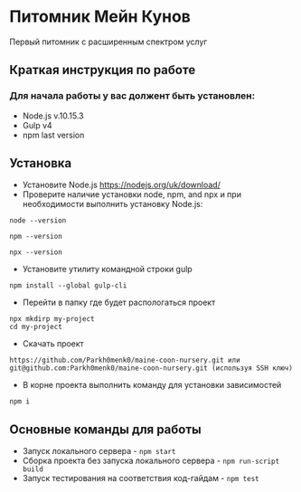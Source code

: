 # Питомник Мейн Кунов
Первый питомник с расширенным спектром услуг
## Краткая инструкция по работе
### Для начала работы у вас должент быть установлен:
* Node.js v.10.15.3
* Gulp v4
* npm last version
## Установка
* Установите Node.js https://nodejs.org/uk/download/
* Проверите наличие установки node, npm, and npx и при необходимости выполнить установку Node.js:
```
node --version

```
```
npm --version

```
```
npx --version

```
* Установите утилиту командной строки gulp
```
npm install --global gulp-cli

```
* Перейти в папку где будет распологаться проект
```
npx mkdirp my-project
cd my-project

```
* Скачать проект
```
https://github.com/Parkh0menk0/maine-coon-nursery.git или git@github.com:Parkh0menk0/maine-coon-nursery.git (используя SSH ключ)

```
* В корне проекта выполнить команду для установки зависимостей
```
npm i

```
## Основные команды для работы
* Запуск локального сервера - `npm start`
* Сборка проекта без запуска локального сервера - `npm run-script build`
* Запуск тестирования на соответствия код-гайдам - `npm test`
